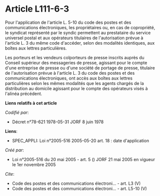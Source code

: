 # Article L111-6-3

Pour l'application de l'article L. 5-10 du code des postes et des communications électroniques, les propriétaires ou, en cas
de copropriété, le syndicat représenté par le syndic permettent au prestataire du service universel postal et aux opérateurs
titulaires de l'autorisation prévue à l'article L. 3 du même code d'accéder, selon des modalités identiques, aux boîtes aux
lettres particulières. 

Les porteurs et les vendeurs colporteurs de presse inscrits auprès du Conseil supérieur des messageries de presse, agissant
pour le compte d'une entreprise de presse ou d'une société de portage de presse, titulaire de l'autorisation prévue à
l'article L. 3 du code des postes et des communications électroniques, ont accès aux boîtes aux lettres particulières selon
les mêmes modalités que les agents chargés de la distribution au domicile agissant pour le compte des opérateurs visés à
l'alinéa précédent.

**Liens relatifs à cet article**

_Codifié par_:

  - Décret n°78-621 1978-05-31 JORF 8 juin 1978

**Liens**:

  - SPEC_APPLI: Loi n°2005-516 2005-05-20 art. 18 : date d'application

_Créé par_:

  - Loi n°2005-516 du 20 mai 2005 - art. 5 () JORF 21 mai 2005 en vigueur le 1er novembre 2005

_Cite_:

  - Code des postes et des communications électroni... - art. L3 (V)
  - Code des postes et des communications électroni... - art. L5-10 (V)

